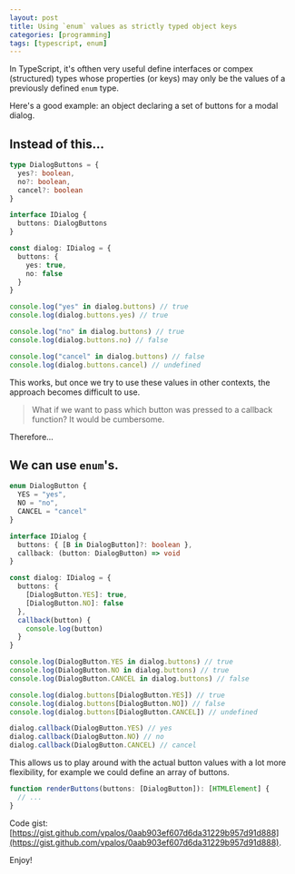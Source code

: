 ```yaml
---
layout: post
title: Using `enum` values as strictly typed object keys
categories: [programming]
tags: [typescript, enum]
---
```


In TypeScript, it's ofthen very useful define interfaces or compex (structured)
types whose properties (or keys) may only be the values of a previously defined
`enum` type.

Here's a good example: an object declaring a set of buttons for a modal dialog.

## Instead of this...

```ts
type DialogButtons = {
  yes?: boolean,
  no?: boolean,
  cancel?: boolean
}

interface IDialog {
  buttons: DialogButtons
}

const dialog: IDialog = {
  buttons: {
    yes: true,
    no: false
  }
}

console.log("yes" in dialog.buttons) // true
console.log(dialog.buttons.yes) // true

console.log("no" in dialog.buttons) // true
console.log(dialog.buttons.no) // false

console.log("cancel" in dialog.buttons) // false
console.log(dialog.buttons.cancel) // undefined
```
This works, but once we try to use these values in other contexts, the approach becomes difficult to use.

> What if we want to pass which button was pressed to a callback function? It would be cumbersome.

Therefore...

## We can use `enum`'s.

```ts
enum DialogButton {
  YES = "yes",
  NO = "no",
  CANCEL = "cancel"
}

interface IDialog {
  buttons: { [B in DialogButton]?: boolean },
  callback: (button: DialogButton) => void
}

const dialog: IDialog = {
  buttons: {
    [DialogButton.YES]: true,
    [DialogButton.NO]: false
  },
  callback(button) {
    console.log(button)
  }
}

console.log(DialogButton.YES in dialog.buttons) // true
console.log(DialogButton.NO in dialog.buttons) // true
console.log(DialogButton.CANCEL in dialog.buttons) // false

console.log(dialog.buttons[DialogButton.YES]) // true
console.log(dialog.buttons[DialogButton.NO]) // false
console.log(dialog.buttons[DialogButton.CANCEL]) // undefined

dialog.callback(DialogButton.YES) // yes
dialog.callback(DialogButton.NO) // no
dialog.callback(DialogButton.CANCEL) // cancel
```
This allows us to play around with the actual button values with a lot more flexibility, for example we could
define an array of buttons.

```ts
function renderButtons(buttons: [DialogButton]): [HTMLElement] {
  // ...
}
```

Code gist: [https://gist.github.com/vpalos/0aab903ef607d6da31229b957d91d888](https://gist.github.com/vpalos/0aab903ef607d6da31229b957d91d888).

Enjoy!
